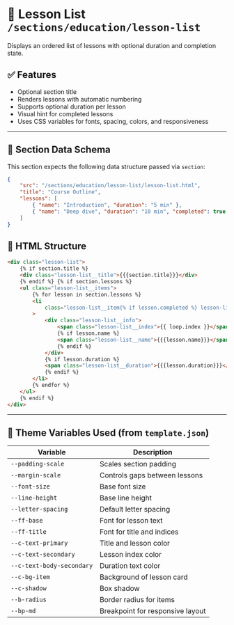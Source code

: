 # 📂 Lesson List `/sections/education/lesson-list`

Displays an ordered list of lessons with optional duration and completion state.

## ✅ Features

-   Optional section title
-   Renders lessons with automatic numbering
-   Supports optional duration per lesson
-   Visual hint for completed lessons
-   Uses CSS variables for fonts, spacing, colors, and responsiveness

---

## 🧾 Section Data Schema

This section expects the following data structure passed via `section`:

```json
{
	"src": "/sections/education/lesson-list/lesson-list.html",
	"title": "Course Outline",
	"lessons": [
		{ "name": "Introduction", "duration": "5 min" },
		{ "name": "Deep dive", "duration": "10 min", "completed": true }
	]
}
```

## 🧱 HTML Structure

```html
<div class="lesson-list">
	{% if section.title %}
	<div class="lesson-list__title">{{{section.title}}}</div>
	{% endif %} {% if section.lessons %}
	<ul class="lesson-list__items">
		{% for lesson in section.lessons %}
		<li
			class="lesson-list__item{% if lesson.completed %} lesson-list__item--completed{% endif %}"
		>
			<div class="lesson-list__info">
				<span class="lesson-list__index">{{ loop.index }}</span>
				{% if lesson.name %}
				<span class="lesson-list__name">{{{lesson.name}}}</span>
				{% endif %}
			</div>
			{% if lesson.duration %}
			<span class="lesson-list__duration">{{{lesson.duration}}}</span>
			{% endif %}
		</li>
		{% endfor %}
	</ul>
	{% endif %}
</div>
```

---

## 🧩 Theme Variables Used (from `template.json`)

| Variable                  | Description                      |
| ------------------------- | -------------------------------- |
| `--padding-scale`         | Scales section padding           |
| `--margin-scale`          | Controls gaps between lessons    |
| `--font-size`             | Base font size                   |
| `--line-height`           | Base line height                 |
| `--letter-spacing`        | Default letter spacing           |
| `--ff-base`               | Font for lesson text             |
| `--ff-title`              | Font for title and indices       |
| `--c-text-primary`        | Title and lesson color           |
| `--c-text-secondary`      | Lesson index color               |
| `--c-text-body-secondary` | Duration text color              |
| `--c-bg-item`             | Background of lesson card        |
| `--c-shadow`              | Box shadow                       |
| `--b-radius`              | Border radius for items          |
| `--bp-md`                 | Breakpoint for responsive layout |
